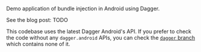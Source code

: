 Demo application of bundle injection in Android using Dagger.

See the blog post: TODO

This codebase uses the latest Dagger Android's API. If you prefer to check the code without any `dagger.android` APIs, you can check the [`dagger` branch](https://github.com/oldergod/DaggerBundleInjectionDemo/tree/dagger) which contains none of it.
